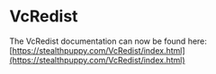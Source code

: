 # VcRedist

The VcRedist documentation can now be found here: [https://stealthpuppy.com/VcRedist/index.html](https://stealthpuppy.com/VcRedist/index.html)
